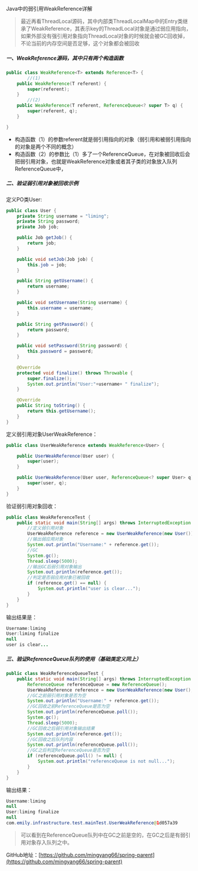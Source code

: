 Java中的弱引用WeakReference详解

> 最近再看ThreadLocal源码，其中内部类ThreadLocalMap中的Entry类继承了WeakReference，其表示key的ThreadLocal对象是通过弱应用指向，如果外部没有强引用对象指向ThreadLocal对象的时候就会被GC回收掉，不论当前的内存空间是否足够，这个对象都会被回收

##### 一、WeakReference源码，其中只有两个构造函数

```java
public class WeakReference<T> extends Reference<T> {
		//(1)
    public WeakReference(T referent) {
        super(referent);
    }
		//(2)
    public WeakReference(T referent, ReferenceQueue<? super T> q) {
        super(referent, q);
    }

}
```

- 构造函数（1）的参数referent就是弱引用指向的对象（弱引用和被弱引用指向的对象是两个不同的概念）
- 构造函数（2）的参数比（1）多了一个ReferenceQueue，在对象被回收后会把弱引用对象，也就是WeakReference对象或者其子类的对象放入队列ReferenceQueue中，

##### 二、验证弱引用对象被回收示例

定义PO类User:

```java
public class User {
    private String username = "liming";
    private String password;
    private Job job;

    public Job getJob() {
        return job;
    }

    public void setJob(Job job) {
        this.job = job;
    }

    public String getUsername() {
        return username;
    }

    public void setUsername(String username) {
        this.username = username;
    }

    public String getPassword() {
        return password;
    }

    public void setPassword(String password) {
        this.password = password;
    }

    @Override
    protected void finalize() throws Throwable {
        super.finalize();
        System.out.println("User:"+username+ " finalize");
    }

    @Override
    public String toString() {
        return this.getUsername();
    }
}
```

定义弱引用对象UserWeakReference：

```java
public class UserWeakReference extends WeakReference<User> {

    public UserWeakReference(User user) {
        super(user);
    }

    public UserWeakReference(User user, ReferenceQueue<? super User> q) {
        super(user, q);
    }
}
```

验证弱引用对象回收：

```java
public class WeakReferenceTest {
    public static void main(String[] args) throws InterruptedException {
        //定义弱引用对象
        UserWeakReference reference = new UserWeakReference(new User());
        //输出弱应用对象
        System.out.println("Username:" + reference.get());
        //GC
        System.gc();
        Thread.sleep(5000);
        //输出GC后弱引用对象输出
        System.out.println(reference.get());
        //判定是否弱应用对象已被回收
        if (reference.get() == null) {
            System.out.println("user is clear...");
        }
    }
}
```

输出结果是：

```java
Username:liming
User:liming finalize
null
user is clear...
```

##### 三、验证ReferenceQueue队列的使用（基础类定义同上）

```java
public class WeakReferenceQueueTest {
    public static void main(String[] args) throws InterruptedException {
        ReferenceQueue referenceQueue = new ReferenceQueue();
        UserWeakReference reference = new UserWeakReference(new User(), referenceQueue);
        //GC之前弱引用对象是否为空
        System.out.println("Username:" + reference.get());
        //GC回收之前ReferenceQueue是否为空
        System.out.println(referenceQueue.poll());
        System.gc();
        Thread.sleep(5000);
        //GC回收之后弱引用对象输出结果
        System.out.println(reference.get());
        //GC回收之后队列内容
        System.out.println(referenceQueue.poll());
        //GC之后判定ReferenceQueue是否为空
        if (referenceQueue.poll() != null) {
            System.out.println("referenceQueue is not null...");
        }
    }
}
```

输出结果：

```java
Username:liming
null
User:liming finalize
null
com.emily.infrastructure.test.mainTest.UserWeakReference@1d057a39
```

> 可以看到在ReferenceQueue队列中在GC之前是空的，在GC之后是有弱引用对象存入队列之中。

GitHub地址：[https://github.com/mingyang66/spring-parent](https://github.com/mingyang66/spring-parent)